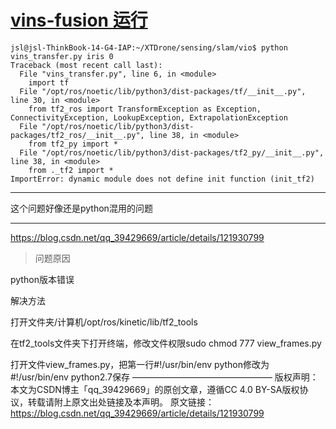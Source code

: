 # [vins-fusion 运行](https://github.com/shu1ong/gitblog/issues/8)

```shell
jsl@jsl-ThinkBook-14-G4-IAP:~/XTDrone/sensing/slam/vio$ python vins_transfer.py iris 0
Traceback (most recent call last):
  File "vins_transfer.py", line 6, in <module>
    import tf
  File "/opt/ros/noetic/lib/python3/dist-packages/tf/__init__.py", line 30, in <module>
    from tf2_ros import TransformException as Exception, ConnectivityException, LookupException, ExtrapolationException
  File "/opt/ros/noetic/lib/python3/dist-packages/tf2_ros/__init__.py", line 38, in <module>
    from tf2_py import *
  File "/opt/ros/noetic/lib/python3/dist-packages/tf2_py/__init__.py", line 38, in <module>
    from ._tf2 import *
ImportError: dynamic module does not define init function (init_tf2)
```

---

这个问题好像还是python混用的问题

---

https://blog.csdn.net/qq_39429669/article/details/121930799

> 问题原因

python版本错误

解决方法

打开文件夹/计算机/opt/ros/kinetic/lib/tf2_tools

在tf2_tools文件夹下打开终端，修改文件权限sudo  chmod 777 view_frames.py

打开文件view_frames.py，把第一行#!/usr/bin/env python修改为#!/usr/bin/env python2.7保存
————————————————
版权声明：本文为CSDN博主「qq_39429669」的原创文章，遵循CC 4.0 BY-SA版权协议，转载请附上原文出处链接及本声明。
原文链接：https://blog.csdn.net/qq_39429669/article/details/121930799